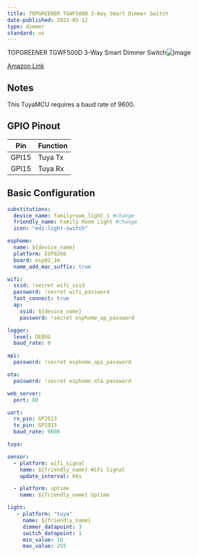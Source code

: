 ```yaml
---
title: TOPGREENER TGWF500D 3-Way Smart Dimmer Switch
date-published: 2021-05-12
type: dimmer
standard: us
---
```


TOPGREENER TGWF500D 3-Way Smart Dimmer Switch![image](https://user-images.githubusercontent.com/869300/117944128-bfb9f700-b2c1-11eb-8254-3e40726c0ef7.png)

[Amazon Link](https://amzn.to/2RGqTxv)

## Notes

This TuyaMCU requires a baud rate of 9600.

## GPIO Pinout

| Pin   | Function |
| ----- | -------- |
| GPI15 | Tuya Tx  |
| GPI15 | Tuya Rx  |

## Basic Configuration

```yaml
substitutions:
  device_name: familyroom_light_1 #change
  friendly_name: Family Room Light #change
  icon: "mdi:light-switch"

esphome:
  name: ${device_name}
  platform: ESP8266
  board: esp01_1m
  name_add_mac_suffix: true

wifi:
  ssid: !secret wifi_ssid
  password: !secret wifi_password
  fast_connect: true
  ap:
    ssid: ${device_name}
    password: !secret esphome_ap_password

logger:
  level: DEBUG 
  baud_rate: 0

api:
  password: !secret esphome_api_password

ota:
  password: !secret esphome_ota_password

web_server:
  port: 80

uart:
  rx_pin: GPIO13
  tx_pin: GPIO15
  baud_rate: 9600 

tuya:

sensor:
  - platform: wifi_signal
    name: ${friendly_name} WiFi Signal
    update_interval: 60s

  - platform: uptime
    name: ${friendly_name} Uptime

light:
   - platform: "tuya"
     name: ${friendly_name}
     dimmer_datapoint: 3
     switch_datapoint: 1
     min_value: 10
     max_value: 255
```
